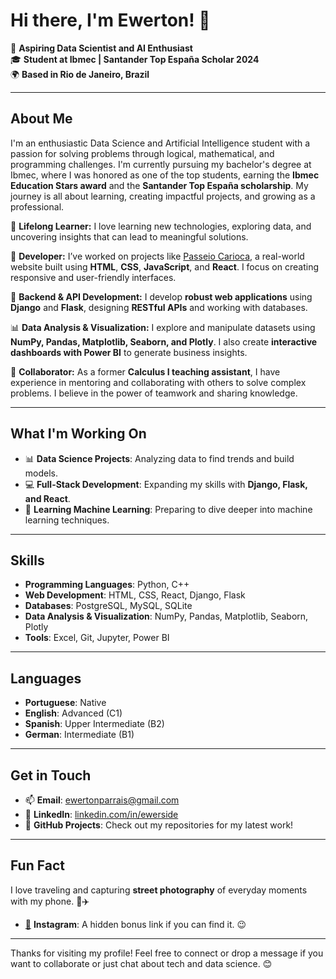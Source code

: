 # Hi there, I'm Ewerton! 👋

🌟 **Aspiring Data Scientist and AI Enthusiast**  
🎓 **Student at Ibmec | Santander Top España Scholar 2024**  
🌍 **Based in Rio de Janeiro, Brazil**  

---

## About Me

I'm an enthusiastic Data Science and Artificial Intelligence student with a passion for solving problems through logical, mathematical, and programming challenges. I'm currently pursuing my bachelor's degree at Ibmec, where I was honored as one of the top students, earning the **Ibmec Education Stars award** and the **Santander Top España scholarship**. My journey is all about learning, creating impactful projects, and growing as a professional.

🧠 **Lifelong Learner:** I love learning new technologies, exploring data, and uncovering insights that can lead to meaningful solutions.

🚀 **Developer:** I’ve worked on projects like [Passeio Carioca](#), a real-world website built using **HTML**, **CSS**, **JavaScript**, and **React**. I focus on creating responsive and user-friendly interfaces.

🔧 **Backend & API Development:** I develop **robust web applications** using **Django** and **Flask**, designing **RESTful APIs** and working with databases.

📊 **Data Analysis & Visualization:** I explore and manipulate datasets using **NumPy, Pandas, Matplotlib, Seaborn, and Plotly**. I also create **interactive dashboards with Power BI** to generate business insights.

🤝 **Collaborator:** As a former **Calculus I teaching assistant**, I have experience in mentoring and collaborating with others to solve complex problems. I believe in the power of teamwork and sharing knowledge.

---

## What I'm Working On

- 📊 **Data Science Projects**: Analyzing data to find trends and build models.
- 💻 **Full-Stack Development**: Expanding my skills with **Django, Flask, and React**.
- 🌱 **Learning Machine Learning**: Preparing to dive deeper into machine learning techniques.

---

## Skills

- **Programming Languages**: Python, C++
- **Web Development**: HTML, CSS, React, Django, Flask
- **Databases**: PostgreSQL, MySQL, SQLite
- **Data Analysis & Visualization**: NumPy, Pandas, Matplotlib, Seaborn, Plotly
- **Tools**: Excel, Git, Jupyter, Power BI

---

## Languages

- **Portuguese**: Native  
- **English**: Advanced (C1)  
- **Spanish**: Upper Intermediate (B2)  
- **German**: Intermediate (B1)  

---

## Get in Touch

- 📫 **Email**: [ewertonparrais@gmail.com](mailto:ewertonparrais@gmail.com)
- 💼 **LinkedIn**: [linkedin.com/in/ewerside](#) 
- 🌟 **GitHub Projects**: Check out my repositories for my latest work!

---

## Fun Fact

I love traveling and capturing **street photography** of everyday moments with my phone. 📸✈️  
- [📸](https://www.instagram.com/ewerside) **Instagram**: A hidden bonus link if you can find it. 😉  

---

Thanks for visiting my profile! Feel free to connect or drop a message if you want to collaborate or just chat about tech and data science. 😊
